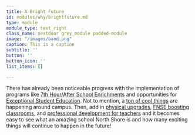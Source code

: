 ```yaml
---
title: A Bright Future
id: modules/why/brightfuture.md
type: module
module_type: text_right
class_name: nextdoor grey_module padded-module
image: "/images/band.png"
caption: This is a caption
subtitle: ''
button: ''
button_icon: ''
list_items: []

---
```

There has already been noticeable progress with the implementation of programs like [7th Hour/After School Enrichments](/nse#7<sup>th</sup>Hour) and opportunities for [Exceptional Student Education](/nse#ExceptionalStudents). Not to mention, a [ton of cool things](/nse#Highlights) are happening around campus. Then, add in [physical upgrades](#), [FNSE boosting classrooms](#), and [professional development for teachers](#) and it becomes easy to see what an amazing school North Shore is and how many exciting things will continue to happen in the future! 